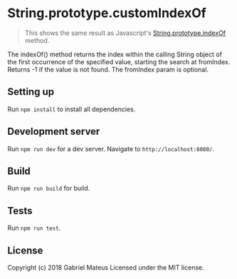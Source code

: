 # String.prototype.customIndexOf

> This shows the same result as Javascript's [String.prototype.indexOf](https://developer.mozilla.org/en-US/docs/Web/JavaScript/Reference/Global_Objects/String/indexOf) method.

The indexOf() method returns the index within the calling String object of the
first occurrence of the specified value, starting the search at fromIndex.
Returns -1 if the value is not found. The fromIndex param is optional.

## Setting up
Run `npm install` to install all dependencies.

## Development server
Run `npm run dev` for a dev server.
Navigate to `http://localhost:8080/`.

## Build
Run `npm run build` for build.

## Tests
Run `npm run test`.

## License
Copyright (c) 2018 Gabriel Mateus Licensed under the MIT license.
